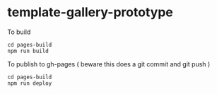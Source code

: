# template-gallery-prototype

To build
```
cd pages-build
npm run build
```

To publish to gh-pages  ( beware this does a git commit and git push )
```
cd pages-build
npm run deploy
```
